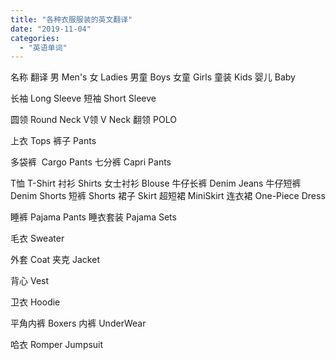 ```yaml
---
title: "各种衣服服装的英文翻译"
date: "2019-11-04"
categories: 
  - "英语单词"
---
```


名称 翻译 男 Men's 女 Ladies 男童 Boys 女童 Girls 童装 Kids 婴儿 Baby

长袖 Long Sleeve 短袖 Short Sleeve

圆领 Round Neck V领 V Neck 翻领 POLO

上衣 Tops 裤子 Pants

多袋裤  Cargo Pants 七分裤 Capri Pants

T恤 T-Shirt 衬衫 Shirts 女士衬衫 Blouse 牛仔长裤 Denim Jeans 牛仔短裤 Denim Shorts 短裤 Shorts 裙子 Skirt 超短裙 MiniSkirt 连衣裙 One-Piece Dress

睡裤 Pajama Pants 睡衣套装 Pajama Sets

毛衣 Sweater

外套 Coat 夹克 Jacket

背心 Vest

卫衣 Hoodie

平角内裤 Boxers 内裤 UnderWear

哈衣 Romper Jumpsuit
